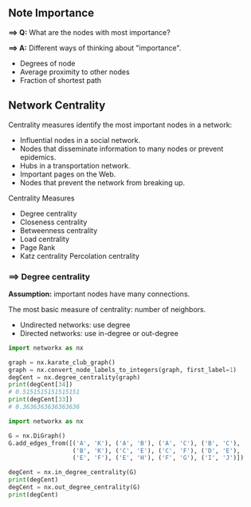 ## Note Importance

__==> Q:__ What are the nodes with most importance?

__==> A:__ Different ways of thinking about "importance".
- Degrees of node
- Average proximity to other nodes
- Fraction of shortest path

## Network Centrality

Centrality measures identify the most important nodes in a network:

- Influential nodes in a social network.
- Nodes that disseminate information to many nodes or prevent epidemics.
- Hubs in a transportation network.
- Important pages on the Web.
- Nodes that prevent the network from breaking up.

Centrality Measures 
- Degree centrality 
- Closeness centrality 
- Betweenness centrality 
- Load centrality 
- Page Rank 
- Katz centrality Percolation centrality 

### ==> Degree centrality 
__Assumption:__ important nodes have many connections. 

The most basic measure of centrality: number of neighbors. 
- Undirected networks: use degree 
- Directed networks: use in-degree or out-degree 

```python
import networkx as nx

graph = nx.karate_club_graph()
graph = nx.convert_node_labels_to_integers(graph, first_label=1)
degCent = nx.degree_centrality(graph)
print(degCent[34])
# 0.5151515151515151
print(degCent[33])
# 0.3636363636363636
```

```python
import networkx as nx

G = nx.DiGraph()
G.add_edges_from([('A', 'K'), ('A', 'B'), ('A', 'C'), ('B', 'C'),
                  ('B', 'K'), ('C', 'E'), ('C', 'F'), ('D', 'E'),
                  ('E', 'F'), ('E', 'H'), ('F', 'G'), ('I', 'J')])

degCent = nx.in_degree_centrality(G)
print(degCent)
degCent = nx.out_degree_centrality(G)
print(degCent)
```